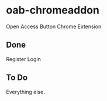oab-chromeaddon
===============

Open Access Button Chrome Extension

Done
----
Register
Login

To Do
-----
Everything else.